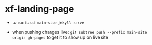 # xf-landing-page

- to run it:
`cd main-site`
`jekyll serve`


- when pushing changes live:
`git subtree push --prefix main-site origin gh-pages` to get it to show up on live site
